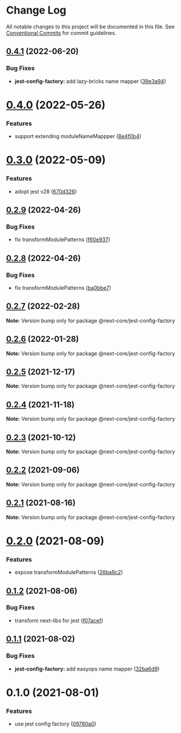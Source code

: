 # Change Log

All notable changes to this project will be documented in this file.
See [Conventional Commits](https://conventionalcommits.org) for commit guidelines.

## [0.4.1](https://github.com/easyops-cn/next-core/compare/@next-core/jest-config-factory@0.4.0...@next-core/jest-config-factory@0.4.1) (2022-06-20)


### Bug Fixes

* **jest-config-factory:** add lazy-bricks  name mapper ([39e3a94](https://github.com/easyops-cn/next-core/commit/39e3a94b7e0b92fcfc1caa400e8a7c71d4866c9d))





# [0.4.0](https://github.com/easyops-cn/next-core/compare/@next-core/jest-config-factory@0.3.0...@next-core/jest-config-factory@0.4.0) (2022-05-26)


### Features

* support extending moduleNameMappper ([8e4f0b4](https://github.com/easyops-cn/next-core/commit/8e4f0b4d73a4957ff0db42f80ce3105ab259b3dd))





# [0.3.0](https://github.com/easyops-cn/next-core/compare/@next-core/jest-config-factory@0.2.9...@next-core/jest-config-factory@0.3.0) (2022-05-09)


### Features

* adopt jest v28 ([670d326](https://github.com/easyops-cn/next-core/commit/670d326ff9cc30b3b6d0da8fbbac445c0120d405))





## [0.2.9](https://github.com/easyops-cn/next-core/compare/@next-core/jest-config-factory@0.2.8...@next-core/jest-config-factory@0.2.9) (2022-04-26)

### Bug Fixes

- fix transformModulePatterns ([f60e937](https://github.com/easyops-cn/next-core/commit/f60e93787f030e72f15fcf45b1f6f0b2044a7f58))

## [0.2.8](https://github.com/easyops-cn/next-core/compare/@next-core/jest-config-factory@0.2.7...@next-core/jest-config-factory@0.2.8) (2022-04-26)

### Bug Fixes

- fix transformModulePatterns ([ba0bbe7](https://github.com/easyops-cn/next-core/commit/ba0bbe7d455bedb7571382cd493a2d4245902c51))

## [0.2.7](https://github.com/easyops-cn/next-core/compare/@next-core/jest-config-factory@0.2.6...@next-core/jest-config-factory@0.2.7) (2022-02-28)

**Note:** Version bump only for package @next-core/jest-config-factory

## [0.2.6](https://github.com/easyops-cn/next-core/compare/@next-core/jest-config-factory@0.2.5...@next-core/jest-config-factory@0.2.6) (2022-01-28)

**Note:** Version bump only for package @next-core/jest-config-factory

## [0.2.5](https://github.com/easyops-cn/next-core/compare/@next-core/jest-config-factory@0.2.4...@next-core/jest-config-factory@0.2.5) (2021-12-17)

**Note:** Version bump only for package @next-core/jest-config-factory

## [0.2.4](https://github.com/easyops-cn/next-core/compare/@next-core/jest-config-factory@0.2.3...@next-core/jest-config-factory@0.2.4) (2021-11-18)

**Note:** Version bump only for package @next-core/jest-config-factory

## [0.2.3](https://github.com/easyops-cn/next-core/compare/@next-core/jest-config-factory@0.2.2...@next-core/jest-config-factory@0.2.3) (2021-10-12)

**Note:** Version bump only for package @next-core/jest-config-factory

## [0.2.2](https://github.com/easyops-cn/next-core/compare/@next-core/jest-config-factory@0.2.1...@next-core/jest-config-factory@0.2.2) (2021-09-06)

**Note:** Version bump only for package @next-core/jest-config-factory

## [0.2.1](https://github.com/easyops-cn/next-core/compare/@next-core/jest-config-factory@0.2.0...@next-core/jest-config-factory@0.2.1) (2021-08-16)

**Note:** Version bump only for package @next-core/jest-config-factory

# [0.2.0](https://github.com/easyops-cn/next-core/compare/@next-core/jest-config-factory@0.1.2...@next-core/jest-config-factory@0.2.0) (2021-08-09)

### Features

- expose transformModulePatterns ([26ba8c2](https://github.com/easyops-cn/next-core/commit/26ba8c23aff411b584f42e4036704b48d411d1f5))

## [0.1.2](https://github.com/easyops-cn/next-core/compare/@next-core/jest-config-factory@0.1.1...@next-core/jest-config-factory@0.1.2) (2021-08-06)

### Bug Fixes

- transform next-libs for jest ([f07acef](https://github.com/easyops-cn/next-core/commit/f07acef850fbc08748ad22fd0bfd18e843318019))

## [0.1.1](https://github.com/easyops-cn/next-core/compare/@next-core/jest-config-factory@0.1.0...@next-core/jest-config-factory@0.1.1) (2021-08-02)

### Bug Fixes

- **jest-config-factory:** add easyops name mapper ([32ba6d9](https://github.com/easyops-cn/next-core/commit/32ba6d9acaa8a384a021996e28405549e9308ae7))

# 0.1.0 (2021-08-01)

### Features

- use jest config factory ([09780a0](https://github.com/easyops-cn/next-core/commit/09780a0976c97b537cbea44669cad51c855ae44a))

